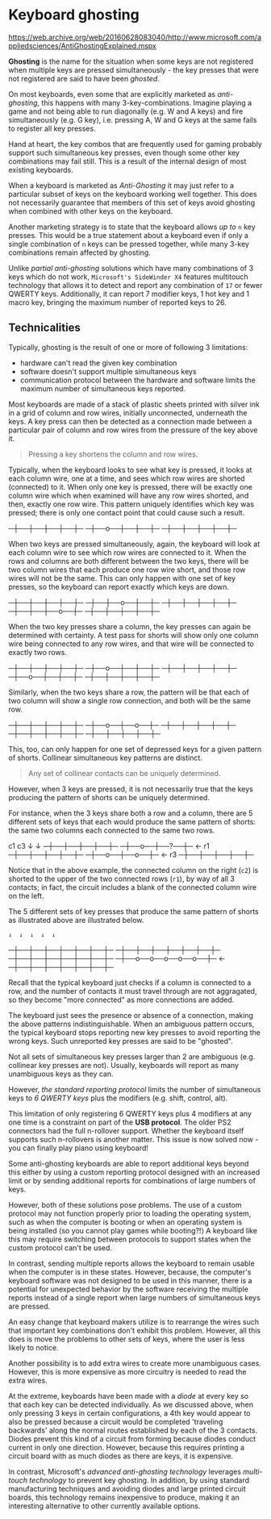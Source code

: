 # Keyboard ghosting

https://web.archive.org/web/20160628083040/http://www.microsoft.com/appliedsciences/AntiGhostingExplained.mspx

**Ghosting** is the name for the situation when some keys are not registered when multiple keys are pressed simultaneously - the key presses that were not registered are said to have been *ghosted*.

On most keyboards, even some that are explicitly marketed as *anti-ghosting*, this happens with many 3-key-combinations. Imagine playing a game and not being able to run diagonally (e.g. W and A keys) and fire simultaneously (e.g. G key), i.e. pressing A, W and G keys at the same fails to register all key presses.

Hand at heart, the key combos that are frequently used for gaming probably support such simultaneous key presses, even though some other key combinations may fail still. This is a result of the internal design of most existing keyboards.

When a keyboard is marketed as *Anti-Ghosting* it may just refer to a particular subset of keys on the keyboard working well together. This does not necessarily guarantee that members of this set of keys avoid ghosting when combined with other keys on the keyboard.

Another marketing strategy is to state that the keyboard allows *up to* `n` key presses. This would be a true statement about a keyboard even if only a single combination of `n` keys can be pressed together, while many 3-key combinations remain affected by ghosting.

Unlike *partial anti-ghosting* solutions which have many combinations of 3 keys which do not work, `Microsoft's SideWinder X4` features multitouch technology that allows it to detect and report any combination of `17` or fewer QWERTY keys. Additionally, it can report 7 modifier keys, 1 hot key and 1 macro key, bringing the maximum number of reported keys to 26.

## Technicalities

Typically, ghosting is the result of one or more of following 3 limitations:
- hardware can't read the given key combination
- software doesn't support multiple simultaneous keys
- communication protocol between the hardware and software limits the maximum number of simultaneous keys reported.

Most keyboards are made of a stack of plastic sheets printed with silver ink in a grid of column and row wires, initially unconnected, underneath the keys. A key press can then be detected as a connection made between a particular pair of column and row wires from the pressure of the key above it.

>Pressing a key shortens the column and row wires.

Typically, when the keyboard looks to see what key is pressed, it looks at each column wire, one at a time, and sees which row wires are shorted (connected) to it. When only one key is pressed, there will be exactly one column wire which when examined will have any row wires shorted, and then, exactly one row wire. This pattern uniquely identifies which key was pressed; there is only one contact point that could cause such a result.

─┼──┼──┼──┼──┼─
─┼──o──┼──┼──┼─
─┼──┼──┼──┼──┼─

When two keys are pressed simultaneously, again, the keyboard will look at each column wire to see which row wires are connected to it. When the rows and columns are both different between the two keys, there will be two column wires that each produce one row wire short, and those row wires will not be the same. This can only happen with one set of key presses, so the keyboard can report exactly which keys are down.

─┼──┼──┼──┼──┼─
─┼──┼──o──┼──┼─
─┼──┼──┼──┼──┼─
─┼──┼──┼──o──┼─
─┼──┼──┼──┼──┼─

When the two key presses share a column, the key presses can again be determined with certainty. A test pass for shorts will show only one column wire being connected to any row wires, and that wire will be connected to exactly two rows.

─┼──┼──┼──┼──┼─
─┼──o──┼──┼──┼─
─┼──┼──┼──┼──┼─
─┼──o──┼──┼──┼─
─┼──┼──┼──┼──┼─

Similarly, when the two keys share a row, the pattern will be that each of two column will show a single row connection, and both will be the same row.

─┼──┼──┼──┼──┼─
─┼──o──┼──o──┼─
─┼──┼──┼──┼──┼─
─┼──┼──┼──┼──┼─
─┼──┼──┼──┼──┼─

This, too, can only happen for one set of depressed keys for a given pattern of shorts. Collinear simultaneous key patterns are distinct.

>Any set of collinear contacts can be uniquely determined.

However, when 3 keys are pressed, it is not necessarily true that the keys producing the pattern of shorts can be uniquely determined.

For instance, when the 3 keys share both a row and a column, there are 5 different sets of keys that each would produce the same pattern of shorts: the same two columns each connected to the same two rows.

   c1    c3
    ↓     ↓
─┼──┼──┼──┼──┼─
─┼──o──┼──?──┼─ ← r1
─┼──┼──┼──┼──┼─
─┼──o──┼──o──┼─ ← r3
─┼──┼──┼──┼──┼─

Notice that in the above example, the connected column on the right (`c2`) is shorted to the upper of the two connected rows (`r1`), by way of all 3 contacts; in fact, the circuit includes a blank of the connected column wire on the left.

The 5 different sets of key presses that produce the same pattern of shorts as illustrated above are illustrated below.

    ↓  ↓  ↓  ↓  ↓
─┼──┼──┼──┼──┼──┼──┼─
─┼──┼──┼──┼──┼──┼──┼─
─┼──┼──┼──┼──┼──┼──┼─
─┼──o──o──o──o──o──┼─ ←
─┼──┼──┼──┼──┼──┼──┼─


Recall that the typical keyboard just checks if a column is connected to a row, and the number of contacts it must travel through are not aggragated, so they become "more connected" as more connections are added.

The keyboard just sees the presence or absence of a connection, making the above patterns indistinguishable. When an ambiguous pattern occurs, the typical keyboard stops reporting new key presses to avoid reporting the wrong keys. Such unreported key presses are said to be "ghosted".

Not all sets of simultaneous key presses larger than 2 are ambiguous (e.g. collinear key presses are not). Usually, keyboards will report as many unambiguous keys as they can.

However, *the standard reporting protocol* limits the number of simultaneous keys to *6 QWERTY keys* plus the modifiers (e.g. shift, control, alt).

This limitation of only registering 6 QWERTY keys plus 4 modifiers at any one time is a constraint on part of the **USB protocol**. The older PS2 connectors had the full n-rollover support. Whether the keyboard itself supports such n-rollovers is another matter. This issue is now solved now - you can finally play piano using keyboard!

Some anti-ghosting keyboards are able to report additional keys beyond this either by using a custom reporting protocol designed with an increased limit or by sending additional reports for combinations of large numbers of keys.

However, both of these solutions pose problems. The use of a custom protocol may not function properly prior to loading the operating system, such as when the computer is booting or when an operating system is being installed ⟨so you cannot play games while booting?!⟩ A keyboard like this may require switching between protocols to support states when the custom protocol can't be used.

In contrast, sending multiple reports allows the keyboard to remain usable when the computer is in these states. However, because, the computer's keyboard software was not designed to be used in this manner, there is a potential for unexpected behavior by the software receiving the multiple reports instead of a single report when large numbers of simultaneous keys are pressed.

An easy change that keyboard makers utilize is to rearrange the wires such that important key combinations don't exhibit this problem. However, all this does is move the problems to other sets of keys, where the user is less likely to notice.

Another possibility is to add extra wires to create more unambiguous cases. However, this is more expensive as more circuitry is needed to read the extra wires.

At the extreme, keyboards have been made with a *diode* at every key so that each key can be detected individually. As we discussed above, when only pressing 3 keys in certain configurations, a 4th key would appear to also be pressed because a circuit would be completed 'traveling backwards' along the normal routes established by each of the 3 contacts. Diodes prevent this kind of a circuit from forming because diodes conduct current in only one direction. However, because this requires printing a circuit board with as much diodes as there are keys, it is expensive.

In contrast, Microsoft's *advanced anti-ghosting technology* leverages *multi-touch technology* to prevent key ghosting. In addition, by using standard manufacturing techniques and avoiding diodes and large printed circuit boards, this technology remains inexpensive to produce, making it an interesting alternative to other currently available options.
